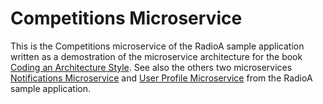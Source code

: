 # Competitions Microservice

This is the Competitions microservice of the RadioA sample application written as a demostration of the microservice architecture for the book [Coding an Architecture Style](https://leanpub.com/codinganarchitecturestyle). See also the others two microservices [Notifications Microservice](https://github.com/enriquemolinari/microservice-notifications) and [User Profile Microservice](https://github.com/enriquemolinari/microservice-userprofile) from the RadioA sample application.

